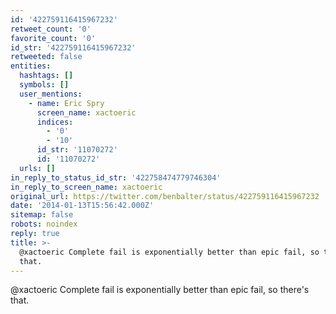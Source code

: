 ```yaml
---
id: '422759116415967232'
retweet_count: '0'
favorite_count: '0'
id_str: '422759116415967232'
retweeted: false
entities:
  hashtags: []
  symbols: []
  user_mentions:
    - name: Eric Spry
      screen_name: xactoeric
      indices:
        - '0'
        - '10'
      id_str: '11070272'
      id: '11070272'
  urls: []
in_reply_to_status_id_str: '422758474779746304'
in_reply_to_screen_name: xactoeric
original_url: https://twitter.com/benbalter/status/422759116415967232
date: '2014-01-13T15:56:42.000Z'
sitemap: false
robots: noindex
reply: true
title: >-
  @xactoeric Complete fail is exponentially better than epic fail, so there's
  that.
---
```


@xactoeric Complete fail is exponentially better than epic fail, so there's that.